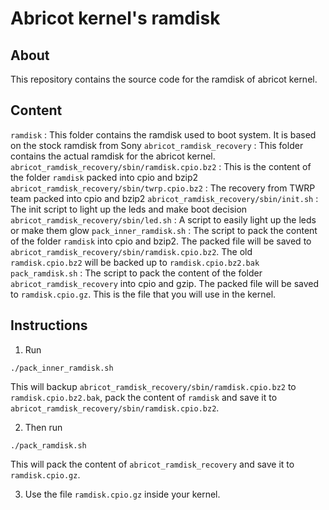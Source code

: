 # Abricot kernel's ramdisk

## About

This repository contains the source code for the ramdisk of abricot kernel.


## Content

`ramdisk` :	This folder contains the ramdisk used to boot system. It is based on the stock ramdisk from Sony
`abricot_ramdisk_recovery` :	This folder contains the actual ramdisk for the abricot kernel.
`abricot_ramdisk_recovery/sbin/ramdisk.cpio.bz2` :	This is the content of the folder `ramdisk` packed into cpio and bzip2
`abricot_ramdisk_recovery/sbin/twrp.cpio.bz2` :	The recovery from TWRP team packed into cpio and bzip2
`abricot_ramdisk_recovery/sbin/init.sh` :	The init script to light up the leds and make boot decision
`abricot_ramdisk_recovery/sbin/led.sh` :	A script to easily light up the leds or make them glow
`pack_inner_ramdisk.sh` :	The script to pack the content of the folder `ramdisk` into cpio and bzip2. The packed file will be saved to `abricot_ramdisk_recovery/sbin/ramdisk.cpio.bz2`. The old `ramdisk.cpio.bz2` will be backed up to `ramdisk.cpio.bz2.bak`
`pack_ramdisk.sh` :	The script to pack the content of the folder `abricot_ramdisk_recovery` into cpio and gzip. The packed file will be saved to `ramdisk.cpio.gz`. This is the file that you will use in the kernel.

## Instructions

1. Run
```
./pack_inner_ramdisk.sh
```
This will backup `abricot_ramdisk_recovery/sbin/ramdisk.cpio.bz2` to `ramdisk.cpio.bz2.bak`, pack the content of `ramdisk` and save it to `abricot_ramdisk_recovery/sbin/ramdisk.cpio.bz2`.

2. Then run
```
./pack_ramdisk.sh
```
This will pack the content of `abricot_ramdisk_recovery` and save it to `ramdisk.cpio.gz`.

3. Use the file `ramdisk.cpio.gz` inside your kernel.
